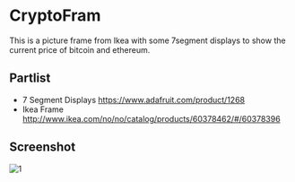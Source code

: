 # CryptoFram

This is a picture frame from Ikea with some 7segment displays to show the current price of bitcoin and ethereum.

## Partlist

* 7 Segment Displays https://www.adafruit.com/product/1268
* Ikea Frame http://www.ikea.com/no/no/catalog/products/60378462/#/60378396

## Screenshot

![1](https://i.imgur.com/XlA6ewk.jpg)

